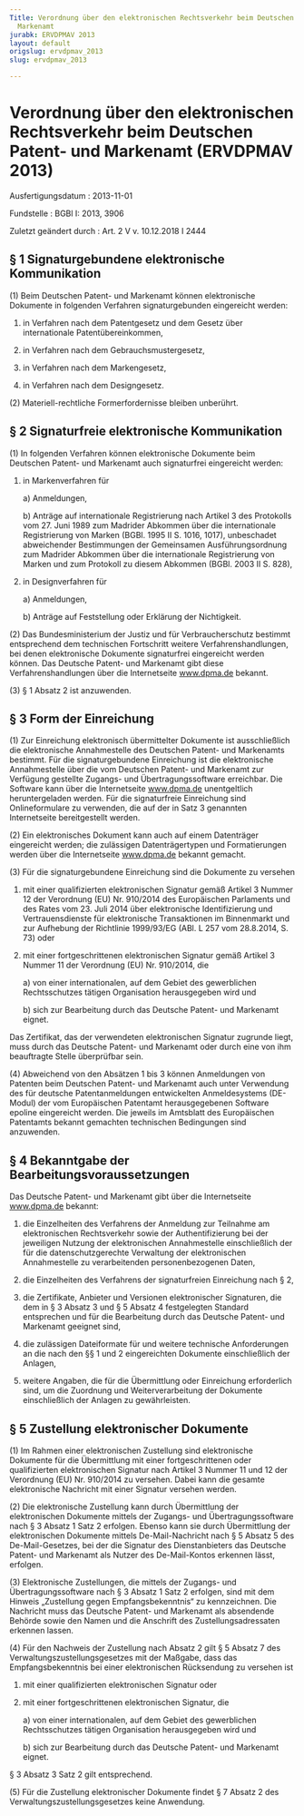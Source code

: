 ```yaml
---
Title: Verordnung über den elektronischen Rechtsverkehr beim Deutschen Patent- und
  Markenamt
jurabk: ERVDPMAV 2013
layout: default
origslug: ervdpmav_2013
slug: ervdpmav_2013

---
```


# Verordnung über den elektronischen Rechtsverkehr beim Deutschen Patent- und Markenamt (ERVDPMAV 2013)

Ausfertigungsdatum
:   2013-11-01

Fundstelle
:   BGBl I: 2013, 3906

Zuletzt geändert durch
:   Art. 2 V v. 10.12.2018 I 2444


## § 1 Signaturgebundene elektronische Kommunikation

(1) Beim Deutschen Patent- und Markenamt können elektronische
Dokumente in folgenden Verfahren signaturgebunden eingereicht werden:

1.  in Verfahren nach dem Patentgesetz und dem Gesetz über internationale
    Patentübereinkommen,


2.  in Verfahren nach dem Gebrauchsmustergesetz,


3.  in Verfahren nach dem Markengesetz,


4.  in Verfahren nach dem Designgesetz.




(2) Materiell-rechtliche Formerfordernisse bleiben unberührt.


## § 2 Signaturfreie elektronische Kommunikation

(1) In folgenden Verfahren können elektronische Dokumente beim
Deutschen Patent- und Markenamt auch signaturfrei eingereicht werden:

1.  in Markenverfahren für

    a)  Anmeldungen,


    b)  Anträge auf internationale Registrierung nach Artikel 3 des Protokolls
        vom 27. Juni 1989 zum Madrider Abkommen über die internationale
        Registrierung von Marken (BGBl. 1995 II S. 1016, 1017), unbeschadet
        abweichender Bestimmungen der Gemeinsamen Ausführungsordnung zum
        Madrider Abkommen über die internationale Registrierung von Marken und
        zum Protokoll zu diesem Abkommen (BGBl. 2003 II S. 828),





2.  in Designverfahren für

    a)  Anmeldungen,


    b)  Anträge auf Feststellung oder Erklärung der Nichtigkeit.







(2) Das Bundesministerium der Justiz und für Verbraucherschutz
bestimmt entsprechend dem technischen Fortschritt weitere
Verfahrenshandlungen, bei denen elektronische Dokumente signaturfrei
eingereicht werden können. Das Deutsche Patent- und Markenamt gibt
diese Verfahrenshandlungen über die Internetseite www.dpma.de bekannt.

(3) § 1 Absatz 2 ist anzuwenden.


## § 3 Form der Einreichung

(1) Zur Einreichung elektronisch übermittelter Dokumente ist
ausschließlich die elektronische Annahmestelle des Deutschen Patent-
und Markenamts bestimmt. Für die signaturgebundene Einreichung ist die
elektronische Annahmestelle über die vom Deutschen Patent- und
Markenamt zur Verfügung gestellte Zugangs- und Übertragungssoftware
erreichbar. Die Software kann über die Internetseite www.dpma.de
unentgeltlich heruntergeladen werden. Für die signaturfreie
Einreichung sind Onlineformulare zu verwenden, die auf der in Satz 3
genannten Internetseite bereitgestellt werden.

(2) Ein elektronisches Dokument kann auch auf einem Datenträger
eingereicht werden; die zulässigen Datenträgertypen und Formatierungen
werden über die Internetseite www.dpma.de bekannt gemacht.

(3) Für die signaturgebundene Einreichung sind die Dokumente zu
versehen

1.  mit einer qualifizierten elektronischen Signatur gemäß Artikel 3
    Nummer 12 der Verordnung (EU) Nr. 910/2014 des Europäischen Parlaments
    und des Rates vom 23. Juli 2014 über elektronische Identifizierung und
    Vertrauensdienste für elektronische Transaktionen im Binnenmarkt und
    zur Aufhebung der Richtlinie 1999/93/EG (ABl. L 257 vom 28.8.2014, S.
    73) oder


2.  mit einer fortgeschrittenen elektronischen Signatur gemäß Artikel 3
    Nummer 11 der Verordnung (EU) Nr. 910/2014, die

    a)  von einer internationalen, auf dem Gebiet des gewerblichen
        Rechtsschutzes tätigen Organisation herausgegeben wird und


    b)  sich zur Bearbeitung durch das Deutsche Patent- und Markenamt eignet.






Das Zertifikat, das der verwendeten elektronischen Signatur zugrunde
liegt, muss durch das Deutsche Patent- und Markenamt oder durch eine
von ihm beauftragte Stelle überprüfbar sein.

(4) Abweichend von den Absätzen 1 bis 3 können Anmeldungen von
Patenten beim Deutschen Patent- und Markenamt auch unter Verwendung
des für deutsche Patentanmeldungen entwickelten Anmeldesystems (DE-
Modul) der vom Europäischen Patentamt herausgegebenen Software epoline
eingereicht werden. Die jeweils im Amtsblatt des Europäischen
Patentamts bekannt gemachten technischen Bedingungen sind anzuwenden.


## § 4 Bekanntgabe der Bearbeitungsvoraussetzungen

Das Deutsche Patent- und Markenamt gibt über die Internetseite
www.dpma.de bekannt:

1.  die Einzelheiten des Verfahrens der Anmeldung zur Teilnahme am
    elektronischen Rechtsverkehr sowie der Authentifizierung bei der
    jeweiligen Nutzung der elektronischen Annahmestelle einschließlich der
    für die datenschutzgerechte Verwaltung der elektronischen
    Annahmestelle zu verarbeitenden personenbezogenen Daten,


2.  die Einzelheiten des Verfahrens der signaturfreien Einreichung nach §
    2,


3.  die Zertifikate, Anbieter und Versionen elektronischer Signaturen, die
    dem in § 3 Absatz 3 und § 5 Absatz 4 festgelegten Standard entsprechen
    und für die Bearbeitung durch das Deutsche Patent- und Markenamt
    geeignet sind,


4.  die zulässigen Dateiformate für und weitere technische Anforderungen
    an die nach den §§ 1 und 2 eingereichten Dokumente einschließlich der
    Anlagen,


5.  weitere Angaben, die für die Übermittlung oder Einreichung
    erforderlich sind, um die Zuordnung und Weiterverarbeitung der
    Dokumente einschließlich der Anlagen zu gewährleisten.





## § 5 Zustellung elektronischer Dokumente

(1) Im Rahmen einer elektronischen Zustellung sind elektronische
Dokumente für die Übermittlung mit einer fortgeschrittenen oder
qualifizierten elektronischen Signatur nach Artikel 3 Nummer 11 und 12
der Verordnung (EU) Nr. 910/2014 zu versehen. Dabei kann die gesamte
elektronische Nachricht mit einer Signatur versehen werden.

(2) Die elektronische Zustellung kann durch Übermittlung der
elektronischen Dokumente mittels der Zugangs- und Übertragungssoftware
nach § 3 Absatz 1 Satz 2 erfolgen. Ebenso kann sie durch Übermittlung
der elektronischen Dokumente mittels De-Mail-Nachricht nach § 5 Absatz
5 des De-Mail-Gesetzes, bei der die Signatur des Dienstanbieters das
Deutsche Patent- und Markenamt als Nutzer des De-Mail-Kontos erkennen
lässt, erfolgen.

(3) Elektronische Zustellungen, die mittels der Zugangs- und
Übertragungssoftware nach § 3 Absatz 1 Satz 2 erfolgen, sind mit dem
Hinweis „Zustellung gegen Empfangsbekenntnis“ zu kennzeichnen. Die
Nachricht muss das Deutsche Patent- und Markenamt als absendende
Behörde sowie den Namen und die Anschrift des Zustellungsadressaten
erkennen lassen.

(4) Für den Nachweis der Zustellung nach Absatz 2 gilt § 5 Absatz 7
des Verwaltungszustellungsgesetzes mit der Maßgabe, dass das
Empfangsbekenntnis bei einer elektronischen Rücksendung zu versehen
ist

1.  mit einer qualifizierten elektronischen Signatur oder


2.  mit einer fortgeschrittenen elektronischen Signatur, die

    a)  von einer internationalen, auf dem Gebiet des gewerblichen
        Rechtsschutzes tätigen Organisation herausgegeben wird und


    b)  sich zur Bearbeitung durch das Deutsche Patent- und Markenamt eignet.






§ 3 Absatz 3 Satz 2 gilt entsprechend.

(5) Für die Zustellung elektronischer Dokumente findet § 7 Absatz 2
des Verwaltungszustellungsgesetzes keine Anwendung.

